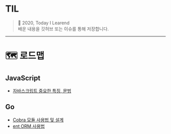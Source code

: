 # TIL
> 🤯 2020, Today I Learend   
배운 내용을 깃허브 또는 이슈를 통해 저장합니다.

---

# 🗺️ 로드맵

## JavaScript
- [자바스크립트 중요한 특징, 문법](https://github.com/cjaewon/TIL/tree/master/c/JavaScript/important.md)

## Go
- [Cobra 모듈 사용법 및 설계](https://github.com/cjaewon/TIL/tree/master/c/Go/cobra.md)
- [ent ORM 사용법](https://github.com/cjaewon/TIL/tree/master/c/Go/ent.md)
